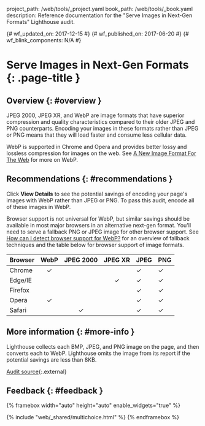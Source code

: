 project_path: /web/tools/_project.yaml
book_path: /web/tools/_book.yaml
description: Reference documentation for the "Serve Images in Next-Gen Formats" Lighthouse audit.

{# wf_updated_on: 2017-12-15 #}
{# wf_published_on: 2017-06-20 #}
{# wf_blink_components: N/A #}

# Serve Images in Next-Gen Formats  {: .page-title }

## Overview {: #overview }

JPEG 2000, JPEG XR, and WebP are image formats that have superior compression and quality
characteristics compared to their older JPEG and PNG counterparts. Encoding your images
in these formats rather than JPEG or PNG means that they will load faster and consume
less cellular data.

WebP is supported in Chrome and Opera and provides better lossy and lossless compression
for images on the web. See [A New Image Format For The Web](/speed/webp/) for more on
WebP.

## Recommendations {: #recommendations }

Click **View Details** to see the potential savings of encoding your page's
images with WebP rather than JPEG or PNG. To pass this audit, encode all of
these images in WebP.

Browser support is not universal for WebP, but similar savings should be available in
most major browsers in an alternative next-gen format. You'll need to serve a fallback PNG
or JPEG image for other browser support. See [How can I detect browser
support for WebP?][fallback] for an overview of fallback techniques and the table below for browser support of image formats.

[fallback]: /speed/webp/faq#how_can_i_detect_browser_support_for_webp

| Browser | WebP | JPEG 2000 | JPEG XR | JPEG | PNG |
| -- | :--: | :--: | :--: | -- | -- |
| Chrome | ✓ | | | ✓ | ✓ |
| Edge/IE | | | ✓ | ✓ | ✓ |
| Firefox | | | | ✓ | ✓ |
| Opera | ✓ | | | ✓ | ✓ |
| Safari | | ✓ |  | ✓ | ✓ |

## More information {: #more-info }

Lighthouse collects each BMP, JPEG, and PNG image on the page, and then converts
each to WebP. Lighthouse omits the image from its report if the potential
savings are less than 8KB.

[Audit source][src]{:.external}

[src]: https://github.com/GoogleChrome/lighthouse/blob/master/lighthouse-core/audits/byte-efficiency/uses-webp-images.js

## Feedback {: #feedback }

{% framebox width="auto" height="auto" enable_widgets="true" %}
<script>
var label = 'WebP / Helpful';
var url = 'https://github.com/google/webfundamentals/issues/new?title=[' +
      label + ']';
var feedback = {
  "category": "Lighthouse",
  "choices": [
    {
      "button": {
        "text": "This Doc Was Helpful"
      },
      "response": "Thanks for the feedback.",
      "analytics": {
        "label": label
      }
    },
    {
      "button": {
        "text": "This Doc Was Not Helpful"
      },
      "response": 'Sorry to hear that. Please <a href="' + url +
          '" target="_blank">open a GitHub issue</a> and tell us how to ' +
          'make it better.',
      "analytics": {
        "label": label,
        "value": 0
      }
    }
  ]
};
</script>
{% include "web/_shared/multichoice.html" %}
{% endframebox %}
